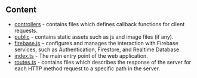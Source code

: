 ## Content
* [controllers](./controllers/) - contains files which defines callback functions for client requests.
* [public](./public/) - contains static assets such as js and image files (if any).
* [firebase.js](./firebase.js) – configures and manages the interaction with Firebase services, such as Authentication, Firestore, and Realtime Database.
* [index.ts](./index.ts) - The main entry point of the web application.
* [routes.ts](./routes.ts) - contains files which describes the response of the server for each HTTP method request to a specific path in the server.
